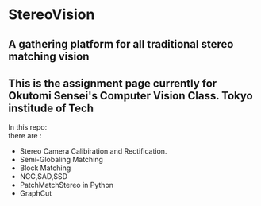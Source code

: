 # StereoVision
## A gathering platform for all traditional stereo matching vision
## This is the assignment page currently for Okutomi Sensei's Computer Vision Class. Tokyo institude of Tech   

In this repo:  
there are :  
* Stereo Camera Calibiration and Rectification.  
* Semi-Globaling Matching
* Block Matching 
* NCC,SAD,SSD 
* PatchMatchStereo in Python 
* GraphCut 
